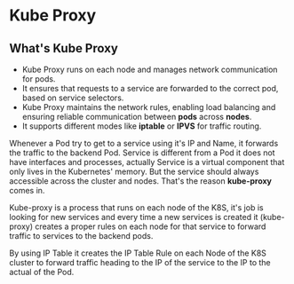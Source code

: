 # Kube Proxy 


## What's Kube Proxy 
- Kube Proxy runs on each node and manages network communication for pods. 
- It ensures that requests to a service are forwarded to the correct pod, based on service selectors. 
- Kube Proxy maintains the network rules, enabling load balancing and ensuring reliable communication between **pods** across **nodes**.
- It supports different modes like **iptable** or **IPVS** for traffic routing. 

Whenever a Pod try to get to a service using it's IP and Name, it forwards the traffic to the backend Pod. Service is different from a Pod it does not have interfaces and processes, actually Service is a virtual component that only lives in the Kubernetes' memory. But the service should always accessible across the cluster and nodes. That's the reason **kube-proxy** comes in.

Kube-proxy is a process that runs on each node of the K8S, it's job is looking for new services and every time a new services is created it (kube-proxy) creates a proper rules on each node for that service to forward traffic to services to the backend pods.

By using IP Table it creates the IP Table Rule on each Node of the K8S cluster to forward traffic heading to the IP of the service to the IP to the actual of the Pod. 

